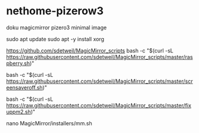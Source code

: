 # nethome-pizerow3


doku magicmirror pizero3
minimal image

sudo apt update
sudo apt -y install xorg

https://github.com/sdetweil/MagicMirror_scripts
bash -c  "$(curl -sL https://raw.githubusercontent.com/sdetweil/MagicMirror_scripts/master/raspberry.sh)"

bash -c "$(curl -sL https://raw.githubusercontent.com/sdetweil/MagicMirror_scripts/master/screensaveroff.sh)"



bash -c "$(curl -sL https://raw.githubusercontent.com/sdetweil/MagicMirror_scripts/master/fixuppm2.sh)"

nano MagicMirror/installers/mm.sh

